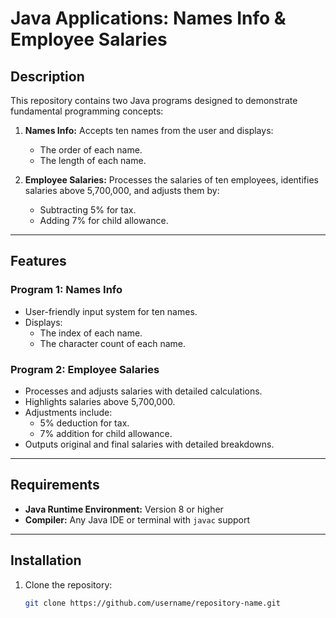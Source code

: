 # Java Applications: Names Info & Employee Salaries

## Description
This repository contains two Java programs designed to demonstrate fundamental programming concepts:

1. **Names Info:** Accepts ten names from the user and displays:
   - The order of each name.
   - The length of each name.

2. **Employee Salaries:** Processes the salaries of ten employees, identifies salaries above 5,700,000, and adjusts them by:
   - Subtracting 5% for tax.
   - Adding 7% for child allowance.

---

## Features
### Program 1: Names Info
- User-friendly input system for ten names.
- Displays:
  - The index of each name.
  - The character count of each name.

### Program 2: Employee Salaries
- Processes and adjusts salaries with detailed calculations.
- Highlights salaries above 5,700,000.
- Adjustments include:
  - 5% deduction for tax.
  - 7% addition for child allowance.
- Outputs original and final salaries with detailed breakdowns.

---

## Requirements
- **Java Runtime Environment:** Version 8 or higher
- **Compiler:** Any Java IDE or terminal with `javac` support

---

## Installation

1. Clone the repository:
   ```bash
   git clone https://github.com/username/repository-name.git
